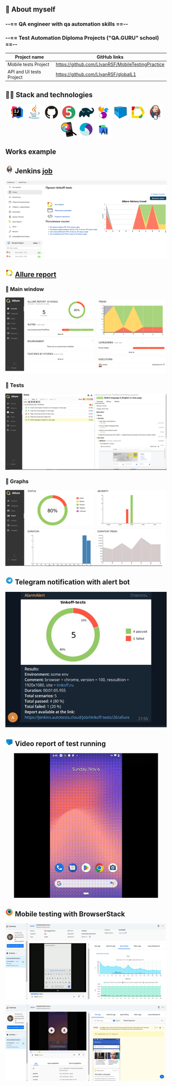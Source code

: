 ## :scroll: About myself

### --== QA engineer with qa automation skills ==--

### --== Test Automation Diploma Projects ("QA.GURU" school) ==--

| Project name             | GitHub links                                      |
|--------------------------|---------------------------------------------------|
| Mobile tests Project     | https://github.com/LIvanRSF/MobileTestingPractice |
| API and UI tests Project | https://github.com/LIvanRSF/globalL1              |

## :technologist: Stack and technologies

<p align="center">
<a href="https://www.jetbrains.com/idea/"><img src="images/logo/Idea.svg" width="50" height="50"  alt="IDEA"/></a>
<a href="https://www.java.com/"><img src="images/logo/Java.svg" width="50" height="50"  alt="Java"/></a>
<a href="https://github.com/"><img src="images/logo/GitHub.svg" width="50" height="50"  alt="Github"/></a>
<a href="https://junit.org/junit5/"><img src="images/logo/Junit5.svg" width="50" height="50"  alt="JUnit 5"/></a>
<a href="https://gradle.org/"><img src="images/logo/Gradle.svg" width="50" height="50"  alt="Gradle"/></a>
<a href="https://selenide.org/"><img src="images/logo/Selenide.svg" width="50" height="50"  alt="Selenide"/></a>
<a href="https://aerokube.com/selenoid/"><img src="images/logo/Selenoid.svg" width="50" height="50"  alt="Selenoid"/></a>
<a href="https://github.com/allure-framework/allure2"><img src="images/logo/Allure.svg" width="50" height="50"  alt="Allure"/></a>
<a href="https://www.jenkins.io/"><img src="images/logo/Jenkins.svg" width="50" height="50"  alt="Jenkins"/></a>
<a href="https://github.com/appium/appium-inspector/raw/main/docs/icon.png"><img src="images/logo/AppiumInspectorIcon.png" width="50" height="50"  alt="Appium Inspector"/></a>  
<a href="https://avatars.githubusercontent.com/u/3221291?s=200&v=4"><img src="images/logo/Appium.svg" width="50" height="50"  alt="Appium"/></a>  
<a href="https://cdn.worldvectorlogo.com/logos/android-studio-1.svg"><img src="images/logo/android-studio-1.svg" width="50" height="50"  alt="AndroidStudio"/></a>
</p>

## Works example

## <img src="images/logo/Jenkins.svg" width="25" height="25"  alt="Jenkins"/></a> Jenkins <a target="_blank" href="https://jenkins.autotests.cloud/job/tinkoff-tests/"> job </a>

<p align="center">
<a href="https://jenkins.autotests.cloud/job/tinkoff-tests/"><img src="images/screenshots/Jenkins.png" alt="Jenkins"/></a>
</p>







## <img src="images/logo/Allure.svg" width="25" height="25"  alt="Allure"/></a> <a target="_blank" href="https://jenkins.autotests.cloud/job/tinkoff-tests/11/allure/">Allure report</a>

### :lady_beetle: Main window

<p align="center">
<img title="Allure Overview Dashboard" src="images/screenshots/AllureMain.png">
</p>

### :cherries: Tests

<p align="center">
<img title="Allure Tests" src="images/screenshots/AllureTests.png">
</p>

### :cut_of_meat: Graphs

<p align="center">
<img title="Allure Graphics" src="images/screenshots/AllureGraphs.png">
</p>

## <img src="images/logo/Telegram.svg" width="25" height="25"  alt="Allure"/></a> Telegram notification with alert bot

<p align="center">
<img title="Allure Overview Dashboard" src="images/screenshots/Telegramm.png" >
</p>

## <img src="images/logo/Selenoid.svg" width="25" height="25"  alt="Allure"/></a> Video report of test running

<p align="center">
<img title="Selenoid Video" src="images/gif/BrowserStackVideoTest.gif" width="450" height="450"  alt="video"> 
</p>

## <img src="images/logo/Browserstack.png" width="25" height="25"  alt="Allure"/></a> Mobile testing with BrowserStack

<p align="center">
<img title="BrowserStack graphs" src="images/screenshots/BrowserStackWikiGraphs.png" >
</p>

<p align="center">
<img title="BrowserStack main" src="images/screenshots/BrowserStackWiki.png" >
</p>